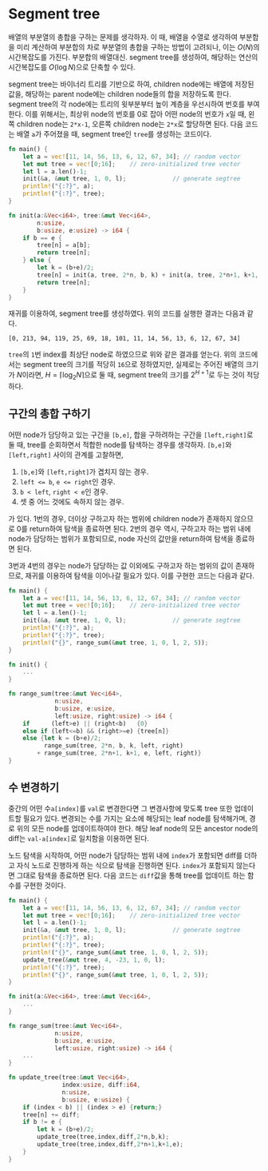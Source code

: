 <!---
title: Segment tree
category: Algorithms
language: Korean
--->


# Segment tree

배열의 부분열의 총합을 구하는 문제를 생각하자.
이 때, 배열을 수열로 생각하여 부분합을 미리 계산하여 부분합의 차로 부분열의 총합을 구하는
방법이 고려되나, 이는 $O(N)$의 시간복잡도를 가진다.
부분합의 배열대신. segment tree를 생성하여,
해당하는 연산의 시간복잡도를 $O(\log N)$으로 단축할 수 있다.

segment tree는 바이너리 트리를 기반으로 하여, children node에는 배열에 저장된 값을,
해당하는 parent node에는 children node들의 합을 저장하도록 한다.
segment tree의 각 node에는 트리의 윗부분부터 높이 계층을 우선시하여 번호를 부여한다.
이를 위해서는, 최상위 node의 번호를 0로 잡아 어떤 node의 번호가
`x`일 때, 왼쪽 children node는 `2*x-1`, 오른쪽 children node는 `2*x`로 할당하면 된다.
다음 코드는 배열 `a`가 주어졌을 때, segment tree인 `tree`를 생성하는 코드이다.

``` rust
fn main() {
    let a = vec![11, 14, 56, 13, 6, 12, 67, 34]; // random vector
    let mut tree = vec![0;16];    // zero-initialized tree vector
    let l = a.len()-1;
    init(&a, &mut tree, 1, 0, l);             // generate segtree
    println!("{:?}", a);
    println!("{:?}", tree);
}

fn init(a:&Vec<i64>, tree:&mut Vec<i64>,
        n:usize,
        b:usize, e:usize) -> i64 {
    if b == e {
        tree[n] = a[b];
        return tree[n];
    } else {
        let k = (b+e)/2;
        tree[n] = init(a, tree, 2*n, b, k) + init(a, tree, 2*n+1, k+1, e);
        return tree[n];
    }
}
```

재귀를 이용하여, segment tree를 생성하였다. 위의 코드를 실행한 결과는 다음과 같다.

``` shell
[0, 213, 94, 119, 25, 69, 18, 101, 11, 14, 56, 13, 6, 12, 67, 34]
```

`tree`의 `1`번 index를 최상단 node로 하였으므로 위와 같은 결과를 얻는다.
위의 코드에서는 segment tree의 크기를 적당히 `16`으로 정하였지만,
실제로는 주어진 배열의 크기가 $N$이라면, $H=\lceil \log_2N\rceil$으로 둘 때,
segment tree의 크기를 $2^{H+1}$로 두는 것이 적당하다.

## 구간의 총합 구하기

어떤 node가 담당하고 있는 구간을 `[b,e]`, 합을 구하려하는 구간을 `[left,right]`로 둘 때,
tree를 순회하면서 적합한 node를 탐색하는 경우를 생각하자.
`[b,e]`와 `[left,right]` 사이의 관계를 고찰하면,

1. `[b,e]`와 `[left,right]`가 겹치지 않는 경우.
2. `left <= b`, `e <= right`인 경우.
3. `b < left`, `right < e`인 경우.
4. 셋 중 어느 것에도 속하지 않는 경우.

가 있다. 1번의 경우, 더이상 구하고자 하는 범위에 children node가 존재하지 않으므로
0를 return하여 탐색을 종료하면 된다. 2번의 경우 역시, 구하고자 하는 범위 내에
node가 담당하는 범위가 포함되므로, node 자신의 값만을 return하여 탐색을 종료하면 된다.

3번과 4번의 경우는 node가 담당하는 값 이외에도 구하고자 하는 범위의 값이 존재하므로,
재귀를 이용하여 탐색을 이어나갈 필요가 있다. 이를 구현한 코드는 다음과 같다.

``` rust
fn main() {
    let a = vec![11, 14, 56, 13, 6, 12, 67, 34]; // random vector
    let mut tree = vec![0;16];    // zero-initialized tree vector
    let l = a.len()-1;
    init(&a, &mut tree, 1, 0, l);             // generate segtree
    println!("{:?}", a);
    println!("{:?}", tree);
    println!("{}", range_sum(&mut tree, 1, 0, l, 2, 5));
}

fn init() {
    ...
}

fn range_sum(tree:&mut Vec<i64>,
             n:usize,
             b:usize, e:usize,
             left:usize, right:usize) -> i64 {
    if      (left>e) || (right<b)   {0}
    else if (left<=b) && (right>=e) {tree[n]}
    else {let k = (b+e)/2;
          range_sum(tree, 2*n, b, k, left, right)
        + range_sum(tree, 2*n+1, k+1, e, left, right)}
}
```

## 수 변경하기

중간의 어떤 수`a[index]`를 `val`로 변경한다면 그 변경사항에 맞도록 tree
또한 업데이트할 필요가 있다.
변경되는 수를 가지는 요소에 해당되는 leaf node를 탐색해가며, 경로 위의 모든 node를
업데이트하여야 한다. 해당 leaf node의 모든 ancestor node의 diff는
`val-a[index]`로 일치함을 이용하면 된다.

노드 탐색을 시작하여, 어떤 node가 담당하는 범위 내에 `index`가 포함되면 diff를 더하고
자식 노드로 진행하게 하는 식으로 탐색을 진행하면 된다.
`index`가 포함되지 않는다면 그대로 탐색을 종료하면 된다.
다음 코드는 `diff`값을 통해 tree를 업데이트 하는 함수를 구현한 것이다.

``` rust
fn main() {
    let a = vec![11, 14, 56, 13, 6, 12, 67, 34]; // random vector
    let mut tree = vec![0;16];    // zero-initialized tree vector
    let l = a.len()-1;
    init(&a, &mut tree, 1, 0, l);             // generate segtree
    println!("{:?}", a);
    println!("{:?}", tree);
    println!("{}", range_sum(&mut tree, 1, 0, l, 2, 5));
    update_tree(&mut tree, 4, -23, 1, 0, l);
    println!("{:?}", tree);
    println!("{}", range_sum(&mut tree, 1, 0, l, 2, 5));
}

fn init(a:&Vec<i64>, tree:&mut Vec<i64>,
    ...
}

fn range_sum(tree:&mut Vec<i64>,
             n:usize,
             b:usize, e:usize,
             left:usize, right:usize) -> i64 {
    ...
}

fn update_tree(tree:&mut Vec<i64>,
               index:usize, diff:i64,
               n:usize,
               b:usize, e:usize) {
    if (index < b) || (index > e) {return;}
    tree[n] += diff;
    if b != e {
        let k = (b+e)/2;
        update_tree(tree,index,diff,2*n,b,k);
        update_tree(tree,index,diff,2*n+1,k+1,e);
    }
}

```

